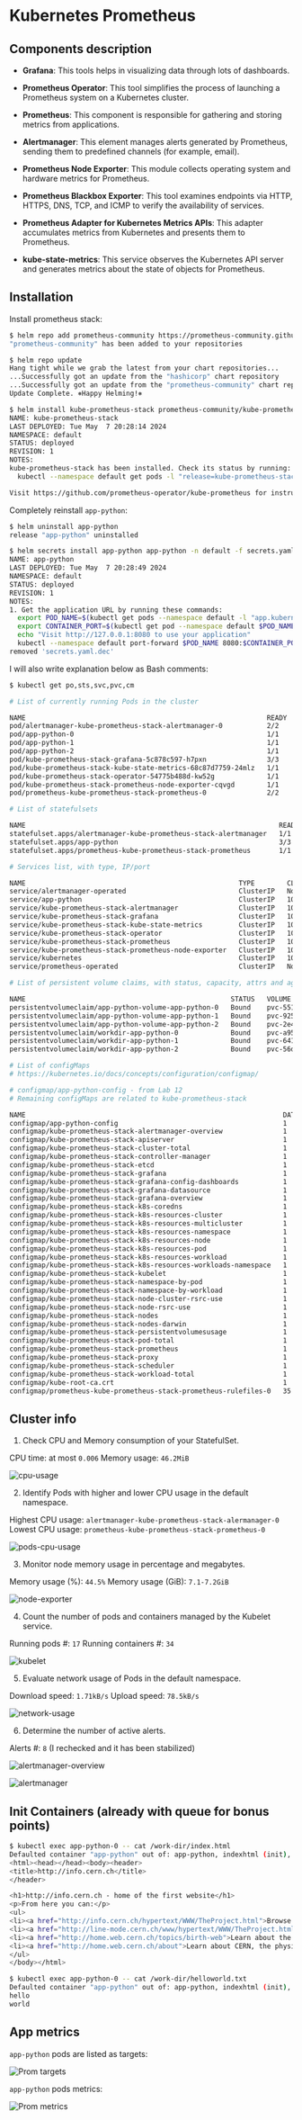 # Kubernetes Prometheus

## Components description

- **Grafana**: This tools helps in visualizing data through lots of dashboards.

- **Prometheus Operator**: This tool simplifies the process of launching a
  Prometheus system on a Kubernetes cluster.

- **Prometheus**: This component is responsible for gathering and storing metrics
  from applications.

- **Alertmanager**: This element manages alerts generated by Prometheus, sending
  them to predefined channels (for example, email).

- **Prometheus Node Exporter**: This module collects operating system and hardware
  metrics for Prometheus.

- **Prometheus Blackbox Exporter**: This tool examines endpoints via HTTP, HTTPS,
  DNS, TCP, and ICMP to verify the availability of services.

- **Prometheus Adapter for Kubernetes Metrics APIs**: This adapter accumulates
  metrics from Kubernetes and presents them to Prometheus.

- **kube-state-metrics**: This service observes the Kubernetes API server and
  generates metrics about the state of objects for Prometheus.

## Installation

Install prometheus stack:

```bash
$ helm repo add prometheus-community https://prometheus-community.github.io/helm-charts
"prometheus-community" has been added to your repositories

$ helm repo update
Hang tight while we grab the latest from your chart repositories...
...Successfully got an update from the "hashicorp" chart repository
...Successfully got an update from the "prometheus-community" chart repository
Update Complete. ⎈Happy Helming!⎈

$ helm install kube-prometheus-stack prometheus-community/kube-prometheus-stack --version 57.2.0 -f prometheus/config.yaml
NAME: kube-prometheus-stack
LAST DEPLOYED: Tue May  7 20:28:14 2024
NAMESPACE: default
STATUS: deployed
REVISION: 1
NOTES:
kube-prometheus-stack has been installed. Check its status by running:
  kubectl --namespace default get pods -l "release=kube-prometheus-stack"

Visit https://github.com/prometheus-operator/kube-prometheus for instructions on how to create & configure Alertmanager and Prometheus instances using the Operator.
```

Completely reinstall `app-python`:

```bash
$ helm uninstall app-python
release "app-python" uninstalled

$ helm secrets install app-python app-python -n default -f secrets.yaml
NAME: app-python
LAST DEPLOYED: Tue May  7 20:28:49 2024
NAMESPACE: default
STATUS: deployed
REVISION: 1
NOTES:
1. Get the application URL by running these commands:
  export POD_NAME=$(kubectl get pods --namespace default -l "app.kubernetes.io/name=app-python,app.kubernetes.io/instance=app-python" -o jsonpath="{.items[0].metadata.name}")
  export CONTAINER_PORT=$(kubectl get pod --namespace default $POD_NAME -o jsonpath="{.spec.containers[0].ports[0].containerPort}")
  echo "Visit http://127.0.0.1:8080 to use your application"
  kubectl --namespace default port-forward $POD_NAME 8080:$CONTAINER_PORT
removed 'secrets.yaml.dec'
```

I will also write explanation below as Bash comments:

```bash
$ kubectl get po,sts,svc,pvc,cm

# List of currently running Pods in the cluster

NAME                                                            READY   STATUS    RESTARTS   AGE
pod/alertmanager-kube-prometheus-stack-alertmanager-0           2/2     Running   0          92s
pod/app-python-0                                                1/1     Running   0          42s
pod/app-python-1                                                1/1     Running   0          42s
pod/app-python-2                                                1/1     Running   0          42s
pod/kube-prometheus-stack-grafana-5c878c597-h7pxn               3/3     Running   0          93s
pod/kube-prometheus-stack-kube-state-metrics-68c87d7759-24mlz   1/1     Running   0          93s
pod/kube-prometheus-stack-operator-54775b488d-kw52g             1/1     Running   0          93s
pod/kube-prometheus-stack-prometheus-node-exporter-cqvgd        1/1     Running   0          93s
pod/prometheus-kube-prometheus-stack-prometheus-0               2/2     Running   0          92s

# List of statefulsets

NAME                                                               READY   AGE
statefulset.apps/alertmanager-kube-prometheus-stack-alertmanager   1/1     92s
statefulset.apps/app-python                                        3/3     43s
statefulset.apps/prometheus-kube-prometheus-stack-prometheus       1/1     92s

# Services list, with type, IP/port

NAME                                                     TYPE        CLUSTER-IP       EXTERNAL-IP   PORT(S)                      AGE
service/alertmanager-operated                            ClusterIP   None             <none>        9093/TCP,9094/TCP,9094/UDP   92s
service/app-python                                       ClusterIP   10.109.237.141   <none>        8080/TCP                     43s
service/kube-prometheus-stack-alertmanager               ClusterIP   10.98.132.90     <none>        9093/TCP,8080/TCP            93s
service/kube-prometheus-stack-grafana                    ClusterIP   10.104.97.215    <none>        80/TCP                       93s
service/kube-prometheus-stack-kube-state-metrics         ClusterIP   10.96.224.57     <none>        8080/TCP                     93s
service/kube-prometheus-stack-operator                   ClusterIP   10.110.176.234   <none>        443/TCP                      93s
service/kube-prometheus-stack-prometheus                 ClusterIP   10.99.37.10      <none>        9090/TCP,8080/TCP            93s
service/kube-prometheus-stack-prometheus-node-exporter   ClusterIP   10.100.75.111    <none>        9100/TCP                     93s
service/kubernetes                                       ClusterIP   10.96.0.1        <none>        443/TCP                      85m
service/prometheus-operated                              ClusterIP   None             <none>        9090/TCP                     92s

# List of persistent volume claims, with status, capacity, attrs and age

NAME                                                   STATUS   VOLUME                                     CAPACITY   ACCESS MODES   STORAGECLASS   VOLUMEATTRIBUTESCLASS   AGE
persistentvolumeclaim/app-python-volume-app-python-0   Bound    pvc-55119d12-ec47-4a88-b1bf-4f70ce666b45   10M        RWO            standard       <unset>                 83m
persistentvolumeclaim/app-python-volume-app-python-1   Bound    pvc-925dc778-be26-4f94-bf9c-305716dd88b1   10M        RWO            standard       <unset>                 83m
persistentvolumeclaim/app-python-volume-app-python-2   Bound    pvc-2e43a359-6c89-4728-bf06-79e87150d145   10M        RWO            standard       <unset>                 83m
persistentvolumeclaim/workdir-app-python-0             Bound    pvc-a9561bf2-12e2-46b8-86a4-75da604fef5c   1Gi        RWO            standard       <unset>                 83m
persistentvolumeclaim/workdir-app-python-1             Bound    pvc-6410b313-ead8-4aa2-aa5b-bbd14e263278   1Gi        RWO            standard       <unset>                 83m
persistentvolumeclaim/workdir-app-python-2             Bound    pvc-56d09cb2-dcb7-4dd1-a9a2-3304c40e9c9e   1Gi        RWO            standard       <unset>                 83m

# List of configMaps
# https://kubernetes.io/docs/concepts/configuration/configmap/

# configmap/app-python-config - from Lab 12
# Remaining configMaps are related to kube-prometheus-stack

NAME                                                                DATA   AGE
configmap/app-python-config                                         1      43s
configmap/kube-prometheus-stack-alertmanager-overview               1      93s
configmap/kube-prometheus-stack-apiserver                           1      93s
configmap/kube-prometheus-stack-cluster-total                       1      93s
configmap/kube-prometheus-stack-controller-manager                  1      93s
configmap/kube-prometheus-stack-etcd                                1      93s
configmap/kube-prometheus-stack-grafana                             1      93s
configmap/kube-prometheus-stack-grafana-config-dashboards           1      93s
configmap/kube-prometheus-stack-grafana-datasource                  1      93s
configmap/kube-prometheus-stack-grafana-overview                    1      93s
configmap/kube-prometheus-stack-k8s-coredns                         1      93s
configmap/kube-prometheus-stack-k8s-resources-cluster               1      93s
configmap/kube-prometheus-stack-k8s-resources-multicluster          1      93s
configmap/kube-prometheus-stack-k8s-resources-namespace             1      93s
configmap/kube-prometheus-stack-k8s-resources-node                  1      93s
configmap/kube-prometheus-stack-k8s-resources-pod                   1      93s
configmap/kube-prometheus-stack-k8s-resources-workload              1      93s
configmap/kube-prometheus-stack-k8s-resources-workloads-namespace   1      93s
configmap/kube-prometheus-stack-kubelet                             1      93s
configmap/kube-prometheus-stack-namespace-by-pod                    1      93s
configmap/kube-prometheus-stack-namespace-by-workload               1      93s
configmap/kube-prometheus-stack-node-cluster-rsrc-use               1      93s
configmap/kube-prometheus-stack-node-rsrc-use                       1      93s
configmap/kube-prometheus-stack-nodes                               1      93s
configmap/kube-prometheus-stack-nodes-darwin                        1      93s
configmap/kube-prometheus-stack-persistentvolumesusage              1      93s
configmap/kube-prometheus-stack-pod-total                           1      93s
configmap/kube-prometheus-stack-prometheus                          1      93s
configmap/kube-prometheus-stack-proxy                               1      93s
configmap/kube-prometheus-stack-scheduler                           1      93s
configmap/kube-prometheus-stack-workload-total                      1      93s
configmap/kube-root-ca.crt                                          1      85m
configmap/prometheus-kube-prometheus-stack-prometheus-rulefiles-0   35     82s
```

## Cluster info

1. Check CPU and Memory consumption of your StatefulSet.

  CPU time: at most `0.006`
  Memory usage: `46.2MiB`

  ![cpu-usage](assets/cpu-usage.png)

2. Identify Pods with higher and lower CPU usage in the default namespace.

  Highest CPU usage: `alertmanager-kube-prometheus-stack-alermanager-0`
  Lowest CPU usage: `prometheus-kube-prometheus-stack-prometheus-0`

  ![pods-cpu-usage](assets/pods-cpu-usage.png)

3. Monitor node memory usage in percentage and megabytes.

  Memory usage (%): `44.5%`
  Memory usage (GiB): `7.1-7.2GiB`

  ![node-exporter](assets/node-exporter.png)

4. Count the number of pods and containers managed by the Kubelet service.

  Running pods #: `17`
  Running containers #: `34`

  ![kubelet](assets/kubelet.png)

5. Evaluate network usage of Pods in the default namespace.

  Download speed: `1.71kB/s`
  Upload speed: `78.5kB/s`

  ![network-usage](assets/network-usage.png)

6. Determine the number of active alerts.

  Alerts #: `8` (I rechecked and it has been stabilized)

  ![alertmanager-overview](assets/alertmanager-overview.png)

  ![alertmanager](assets/alertmanager.png)

## Init Containers (already with queue for bonus points)

```bash
$ kubectl exec app-python-0 -- cat /work-dir/index.html
Defaulted container "app-python" out of: app-python, indexhtml (init), hello (init), world (init)
<html><head></head><body><header>
<title>http://info.cern.ch</title>
</header>

<h1>http://info.cern.ch - home of the first website</h1>
<p>From here you can:</p>
<ul>
<li><a href="http://info.cern.ch/hypertext/WWW/TheProject.html">Browse the first website</a></li>
<li><a href="http://line-mode.cern.ch/www/hypertext/WWW/TheProject.html">Browse the first website using the line-mode browser simulator</a></li>
<li><a href="http://home.web.cern.ch/topics/birth-web">Learn about the birth of the web</a></li>
<li><a href="http://home.web.cern.ch/about">Learn about CERN, the physics laboratory where the web was born</a></li>
</ul>
</body></html>

$ kubectl exec app-python-0 -- cat /work-dir/helloworld.txt
Defaulted container "app-python" out of: app-python, indexhtml (init), hello (init), world (init)
hello
world
```

## App metrics

`app-python` pods are listed as targets:

![Prom targets](assets/prometheus-targets.png)

`app-python` pods metrics:

![Prom metrics](assets/prometheus-metrics.png)
